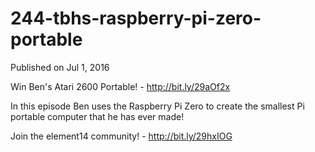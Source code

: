 # 244-tbhs-raspberry-pi-zero-portable

Published on Jul 1, 2016

Win Ben's Atari 2600 Portable! - http://bit.ly/29aOf2x

In this episode Ben uses the Raspberry Pi Zero to create the smallest Pi portable computer that he has ever made!

Join the element14 community! - http://bit.ly/29hxIOG
